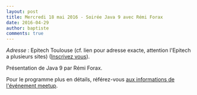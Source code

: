 ```yaml
---
layout: post
title: Mercredi 18 mai 2016 - Soirée Java 9 avec Rémi Forax
date: 2016-04-29
author: baptiste
comments: true
---
```


_Adresse_ : Epitech Toulouse (cf. lien pour adresse exacte, attention l'Epitech a plusieurs sites) ([Inscrivez vous](http://www.meetup.com/fr-FR/Toulouse-Java-User-Group/events/230669809/)).

Présentation de Java 9 par Rémi Forax.

Pour le programme plus en détails, référez-vous [aux informations de l'événement meetup](http://www.meetup.com/fr-FR/Toulouse-Java-User-Group/events/230669809/).
